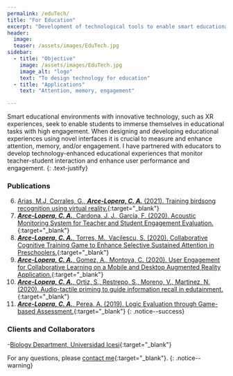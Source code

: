 ```yaml
---
permalink: /eduTech/
title: "For Education"
excerpt: "Development of technological tools to enable smart educational environments"
header:
  image:
  teaser: /assets/images/EduTech.jpg
sidebar:
  - title: "Objective"
    image: /assets/images/EduTech.jpg
    image_alt: "logo"
    text: "To design technology for education"
  - title: "Applications"
    text: "Attention, memory, engagement"

---
```


Smart educational environments with innovative technology, such as XR experiences, seek
to enable students to immerse themselves in educational tasks with high engagement. When designing and developing
educational experiences using novel interfaces it is crucial to measure and enhance attention, memory, and/or engagement.
I have partnered with educators to develop technology-enhanced educational experiences that monitor teacher-student
interaction and enhance user performance and engagement.
{: .text-justify}
 
### Publications
6.  [Arias, M.J, Corrales, G., ***Arce-Lopera, C. A.*** (2021). Training birdsong recognition using virtual reality.](http://www.vr-ih.com/vrih/html/EN/10.3724/SP.J.2096-5796.21.00023){:target="_blank"}
5.	[***Arce-Lopera, C. A.***, Cardona, J. J., García, F. (2020). Acoustic Monitoring System for Teacher and Student Engagement Evaluation.](https://doi.org/10.23919/CISTI49556.2020.9140442){:target="_blank"}
4.	[***Arce-Lopera, C. A.***, Torres, M., Vacilescu, S. (2020). Collaborative Cognitive Training Game to Enhance Selective Sustained Attention in Preschoolers.](https://doi.org/10.1007/978-3-030-50896-8_34){:target="_blank"}
3.	[***Arce-Lopera, C. A.***, Gomez, A., Montoya, C. (2020). User Engagement for Collaborative Learning on a Mobile and Desktop Augmented Reality Application.](https://doi.org/10.1109/ICVRV47840.2019.00045){:target="_blank"}
2.	[***Arce-Lopera, C. A.***, Ortiz, S., Restrepo, S., Moreno, V., Martinez, N. (2020). Audio-tactile priming to guide information recall in edutainment.](https://doi.org/10.1109/ICVRV47840.2019.00047){:target="_blank"}
1.	[***Arce-Lopera, C. A.***, Perea, A. (2019). Logic Evaluation through Game-based Assessment.](https://doi.org/10.1007/978-3-030-20476-1_25){:target="_blank"}
{: .notice--success}


### Clients and Collaborators
-[Biology Department, Universidad Icesi](https://www.icesi.edu.co/departamentos/departamento-de-ciencias-biologicas/){:target="_blank"}


For any questions, please [contact me](https://forms.gle/63NYpG1siX6E4KGj8){:target="_blank"}.
{: .notice--warning}